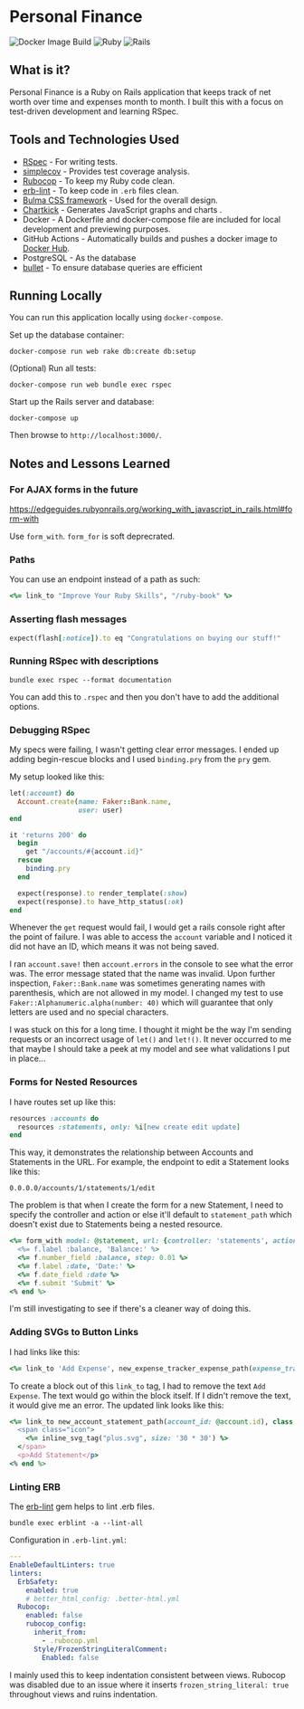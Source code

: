 # Personal Finance

![Docker Image Build](https://github.com/nelsonfigueroa/personal_finance/workflows/Docker%20Image%20Build/badge.svg?branch=master)  ![Ruby](https://img.shields.io/badge/Ruby-2.7.1-RED?logo=ruby) ![Rails](https://img.shields.io/badge/Rails-6.0.2-RED?logo=rails)

## What is it?

Personal Finance is a Ruby on Rails application that keeps track of net worth over time and expenses month to month. I built this with a focus on test-driven development and learning RSpec.

## Tools and Technologies Used

- [RSpec](https://github.com/rspec/rspec-rails) - For writing tests.
- [simplecov](https://github.com/colszowka/simplecov) - Provides test coverage analysis.
- [Rubocop](https://github.com/rubocop-hq/rubocop-rails) - To keep my Ruby code clean. 
- [erb-lint](https://github.com/Shopify/erb-lint) - To keep code in `.erb` files clean.
- [Bulma CSS framework](https://bulma.io/) - Used for the overall design.
- [Chartkick](https://chartkick.com/) - Generates JavaScript graphs and charts .
- Docker - A Dockerfile and docker-compose file are included for local development and previewing purposes. 
- GitHub Actions - Automatically builds and pushes a docker image to [Docker Hub](https://hub.docker.com/r/nfigueroa/personal-finance).
- PostgreSQL - As the database
- [bullet](https://github.com/flyerhzm/bullet) - To ensure database queries are efficient

## Running Locally

You can run this application locally using `docker-compose`.

Set up the database container:

```
docker-compose run web rake db:create db:setup
```

(Optional) Run all tests:

```
docker-compose run web bundle exec rspec
```

Start up the Rails server and database:

```
docker-compose up
```

Then browse to `http://localhost:3000/`.

## Notes and Lessons Learned

### For AJAX forms in the future

https://edgeguides.rubyonrails.org/working_with_javascript_in_rails.html#form-with

Use `form_with`. `form_for` is soft deprecrated.

### Paths
You can use an endpoint instead of a path as such:

```rb
<%= link_to "Improve Your Ruby Skills", "/ruby-book" %>
```

### Asserting flash messages

```rb
expect(flash[:notice]).to eq "Congratulations on buying our stuff!"
```

### Running RSpec with descriptions

```shell
bundle exec rspec --format documentation
```

You can add this to `.rspec` and then you don't have to add the additional options.

### Debugging RSpec

My specs were failing, I wasn't getting clear error messages.
I ended up adding begin-rescue blocks and I used `binding.pry` from the `pry` gem.

My setup looked like this:

```rb
let(:account) do
  Account.create(name: Faker::Bank.name,
                 user: user)
end

it 'returns 200' do
  begin
    get "/accounts/#{account.id}"
  rescue
    binding.pry
  end

  expect(response).to render_template(:show)
  expect(response).to have_http_status(:ok)
end
```

Whenever the `get` request would fail, I would get a rails console right after the point of failure. I was able to access the `account` variable and I noticed it did not have an ID, which means it was not being saved.

I ran `account.save!` then `account.errors` in the console to see what the error was. The error message stated that the name was invalid. Upon further inspection, `Faker::Bank.name` was sometimes generating names with parenthesis, which are not allowed in my model. I changed my test to use `Faker::Alphanumeric.alpha(number: 40)` which will guarantee that only letters are used and no special characters.

I was stuck on this for a long time. I thought it might be the way I'm sending requests or an incorrect usage of `let()` and `let!()`. It never occurred to me that maybe I should take a peek at my model and see what validations I put in place...

### Forms for Nested Resources

I have routes set up like this:

```rb
resources :accounts do
  resources :statements, only: %i[new create edit update]
end
```


This way, it demonstrates the relationship between Accounts and Statements in the URL. For example, the endpoint to edit a Statement looks like this:

```
0.0.0.0/accounts/1/statements/1/edit
```

The problem is that when I create the form for a new Statement, I need to specify the controller and action or else it'll default to `statement_path` which doesn't exist due to Statements being a nested resource.
```rb
<%= form_with model: @statement, url: {controller: 'statements', action: 'create'} do |f| %>
  <%= f.label :balance, 'Balance:' %>
  <%= f.number_field :balance, step: 0.01 %>
  <%= f.label :date, 'Date:' %>
  <%= f.date_field :date %>
  <%= f.submit 'Submit' %>
<% end %>
```

I'm still investigating to see if there's a cleaner way of doing this.

### Adding SVGs to Button Links

I had links like this:

```rb
<%= link_to 'Add Expense', new_expense_tracker_expense_path(expense_tracker_id: @expense_tracker.id), class: 'button is-link' %>
```

To create a block out of this `link_to` tag, I had to remove the text `Add Expense`. The text would go within the block itself. If I didn't remove the text, it would give me an error. The updated link looks like this:

```rb
<%= link_to new_account_statement_path(account_id: @account.id), class: 'button is-link' do %>
  <span class="icon">
    <%= inline_svg_tag("plus.svg", size: '30 * 30') %>
  </span>
  <p>Add Statement</p>
<% end %>
```

### Linting ERB

The [erb-lint](https://github.com/Shopify/erb-lint) gem helps to lint .erb files. 

```
bundle exec erblint -a --lint-all
```

Configuration in `.erb-lint.yml`:

```yaml
---
EnableDefaultLinters: true
linters:
  ErbSafety:
    enabled: true
    # better_html_config: .better-html.yml
  Rubocop:
    enabled: false
    rubocop_config:
      inherit_from:
        - .rubocop.yml
      Style/FrozenStringLiteralComment:
        Enabled: false
```

I mainly used this to keep indentation consistent between views. Rubocop was disabled due to an issue where it inserts `frozen_string_literal: true` throughout views and ruins indentation.